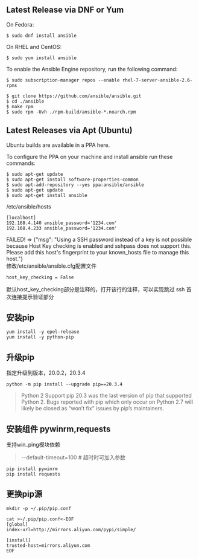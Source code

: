 ## Latest Release via DNF or Yum  

On Fedora:
```
$ sudo dnf install ansible
```

On RHEL and CentOS:
```
$ sudo yum install ansible
```

To enable the Ansible Engine repository, run the following command:
```
$ sudo subscription-manager repos --enable rhel-7-server-ansible-2.6-rpms
```

```
$ git clone https://github.com/ansible/ansible.git
$ cd ./ansible
$ make rpm
$ sudo rpm -Uvh ./rpm-build/ansible-*.noarch.rpm
```

## Latest Releases via Apt (Ubuntu)

Ubuntu builds are available in a PPA here.

To configure the PPA on your machine and install ansible run these commands:
```
$ sudo apt-get update
$ sudo apt-get install software-properties-common
$ sudo apt-add-repository --yes ppa:ansible/ansible
$ sudo apt-get update
$ sudo apt-get install ansible
```

/etc/ansible/hosts
```
[localhost]
192.168.4.140 ansible_password='1234.com'
192.168.4.233 ansible_password='1234.com'
```

FAILED! => {"msg": "Using a SSH password instead of a key is not possible because Host Key checking is enabled and sshpass does not support this.  Please add this host's fingerprint to your known_hosts file to manage this host."}   
修改/etc/ansible/ansible.cfg配置文件
```
host_key_checking = False
```
默认host_key_checking部分是注释的，打开该行的注释，可以实现跳过 ssh 首次连接提示验证部分

## 安装pip
```
yum install -y epel-release
yum install -y python-pip
```
## 升级pip
指定升级到版本，20.0.2，20.3.4
```
python -m pip install --upgrade pip==20.3.4
```
> Python 2 Support
> pip 20.3 was the last version of pip that supported Python 2. Bugs reported with pip which only occur on Python 2.7 will likely be closed as “won’t fix” issues by pip’s maintainers.

## 安装组件 pywinrm,requests
支持win_ping模块依赖

> --default-timeout=100 # 超时时可加入参数

```
pip install pywinrm
pip install requests
```

## 更换pip源
`mkdir -p ~/.pip/pip.conf`   
```
cat >~/.pip/pip.conf<-EOF
[global]
index-url=http://mirrors.aliyun.com/pypi/simple/
 
[install]
trusted-host=mirrors.aliyun.com
EOF
```